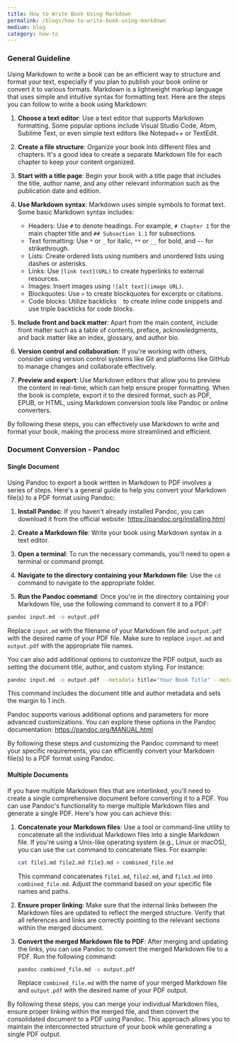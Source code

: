 ```yaml
---
title: How to Write Book Using Markdown
permalink: /blogs/how-to-write-book-using-markdown
medium: blog
category: how-to
---
```


### General Guideline

Using Markdown to write a book can be an efficient way to structure and format your text, especially if you plan to publish your book online or convert it to various formats. Markdown is a lightweight markup language that uses simple and intuitive syntax for formatting text. Here are the steps you can follow to write a book using Markdown:

1. **Choose a text editor**: Use a text editor that supports Markdown formatting. Some popular options include Visual Studio Code, Atom, Sublime Text, or even simple text editors like Notepad++ or TextEdit.

2. **Create a file structure**: Organize your book into different files and chapters. It's a good idea to create a separate Markdown file for each chapter to keep your content organized.

3. **Start with a title page**: Begin your book with a title page that includes the title, author name, and any other relevant information such as the publication date and edition.

4. **Use Markdown syntax**: Markdown uses simple symbols to format text. Some basic Markdown syntax includes:

   - Headers: Use `#` to denote headings. For example, `# Chapter 1` for the main chapter title and `## Subsection 1.1` for subsections.
   - Text formatting: Use `*` or `_` for italic, `**` or `__` for bold, and `~~` for strikethrough.
   - Lists: Create ordered lists using numbers and unordered lists using dashes or asterisks.
   - Links: Use `[link text](URL)` to create hyperlinks to external resources.
   - Images: Insert images using `![alt text](image URL)`.
   - Blockquotes: Use `>` to create blockquotes for excerpts or citations.
   - Code blocks: Utilize backticks ```` ```` to create inline code snippets and use triple backticks for code blocks.

5. **Include front and back matter**: Apart from the main content, include front matter such as a table of contents, preface, acknowledgments, and back matter like an index, glossary, and author bio.

6. **Version control and collaboration**: If you're working with others, consider using version control systems like Git and platforms like GitHub to manage changes and collaborate effectively.

7. **Preview and export**: Use Markdown editors that allow you to preview the content in real-time, which can help ensure proper formatting. When the book is complete, export it to the desired format, such as PDF, EPUB, or HTML, using Markdown conversion tools like Pandoc or online converters.

By following these steps, you can effectively use Markdown to write and format your book, making the process more streamlined and efficient.

### Document Conversion - Pandoc

#### Single Document

Using Pandoc to export a book written in Markdown to PDF involves a series of steps. Here's a general guide to help you convert your Markdown file(s) to a PDF format using Pandoc:

1. **Install Pandoc**: If you haven't already installed Pandoc, you can download it from the official website: https://pandoc.org/installing.html

2. **Create a Markdown file**: Write your book using Markdown syntax in a text editor.

3. **Open a terminal**: To run the necessary commands, you'll need to open a terminal or command prompt.

4. **Navigate to the directory containing your Markdown file**: Use the `cd` command to navigate to the appropriate folder.

5. **Run the Pandoc command**: Once you're in the directory containing your Markdown file, use the following command to convert it to a PDF:

```bash
pandoc input.md -o output.pdf
```

Replace `input.md` with the filename of your Markdown file and `output.pdf` with the desired name of your PDF file. Make sure to replace `input.md` and `output.pdf` with the appropriate file names.

You can also add additional options to customize the PDF output, such as setting the document title, author, and custom styling. For instance:

```bash
pandoc input.md -o output.pdf --metadata title="Your Book Title" --metadata author="Your Name" --variable geometry:margin=1in
```

This command includes the document title and author metadata and sets the margin to 1 inch.

Pandoc supports various additional options and parameters for more advanced customizations. You can explore these options in the Pandoc documentation: https://pandoc.org/MANUAL.html

By following these steps and customizing the Pandoc command to meet your specific requirements, you can efficiently convert your Markdown file(s) to a PDF format using Pandoc.

#### Multiple Documents

If you have multiple Markdown files that are interlinked, you'll need to create a single comprehensive document before converting it to a PDF. You can use Pandoc's functionality to merge multiple Markdown files and generate a single PDF. Here's how you can achieve this:

1. **Concatenate your Markdown files**: Use a tool or command-line utility to concatenate all the individual Markdown files into a single Markdown file. If you're using a Unix-like operating system (e.g., Linux or macOS), you can use the `cat` command to concatenate files. For example:

   ```bash
   cat file1.md file2.md file3.md > combined_file.md
   ```

   This command concatenates `file1.md`, `file2.md`, and `file3.md` into `combined_file.md`. Adjust the command based on your specific file names and paths.

2. **Ensure proper linking**: Make sure that the internal links between the Markdown files are updated to reflect the merged structure. Verify that all references and links are correctly pointing to the relevant sections within the merged document.

3. **Convert the merged Markdown file to PDF**: After merging and updating the links, you can use Pandoc to convert the merged Markdown file to a PDF. Run the following command:

   ```bash
   pandoc combined_file.md -o output.pdf
   ```

   Replace `combined_file.md` with the name of your merged Markdown file and `output.pdf` with the desired name of your PDF output.

By following these steps, you can merge your individual Markdown files, ensure proper linking within the merged file, and then convert the consolidated document to a PDF using Pandoc. This approach allows you to maintain the interconnected structure of your book while generating a single PDF output.
